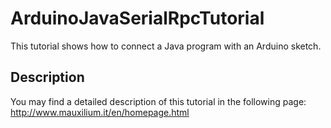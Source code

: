 # ArduinoJavaSerialRpcTutorial
This tutorial shows how to connect a Java program with an Arduino sketch.

## Description
You may find a detailed description of this tutorial in the following page: http://www.mauxilium.it/en/homepage.html
